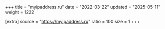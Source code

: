 +++
title = "myipaddress.ru"
date = "2022-03-22"
updated = "2025-05-11"
weight = 1222

[extra]
source = "https://myipaddress.ru"
ratio = 100
size = 1
+++
